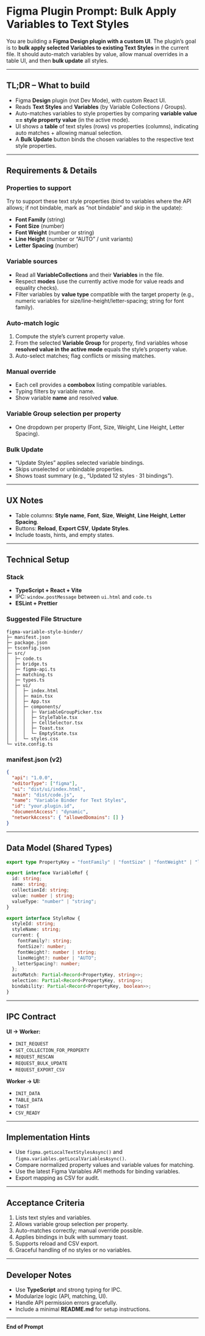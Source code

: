 # Figma Plugin Prompt: Bulk Apply Variables to Text Styles

You are building a **Figma Design plugin with a custom UI**. The plugin’s goal is to **bulk apply selected Variables to existing Text Styles** in the current file. It should auto-match variables by value, allow manual overrides in a table UI, and then **bulk update** all styles.

---

## TL;DR – What to build
- Figma **Design** plugin (not Dev Mode), with custom React UI.
- Reads **Text Styles** and **Variables** (by Variable Collections / Groups).
- Auto-matches variables to style properties by comparing **variable value == style property value** (in the active mode).
- UI shows a **table** of text styles (rows) vs properties (columns), indicating auto matches + allowing manual selection.
- A **Bulk Update** button binds the chosen variables to the respective text style properties.

---

## Requirements & Details

### Properties to support
Try to support these text style properties (bind to variables where the API allows; if not bindable, mark as “not bindable” and skip in the update):
- **Font Family** (string)
- **Font Size** (number)
- **Font Weight** (number or string)
- **Line Height** (number or “AUTO” / unit variants)
- **Letter Spacing** (number)

### Variable sources
- Read all **VariableCollections** and their **Variables** in the file.
- Respect **modes** (use the currently active mode for value reads and equality checks).
- Filter variables by **value type** compatible with the target property (e.g., numeric variables for size/line-height/letter-spacing; string for font family).

### Auto-match logic
1. Compute the style’s current property value.
2. From the selected **Variable Group** for property, find variables whose **resolved value in the active mode** equals the style’s property value.
3. Auto-select matches; flag conflicts or missing matches.

### Manual override
- Each cell provides a **combobox** listing compatible variables.
- Typing filters by variable name.
- Show variable **name** and resolved **value**.

### Variable Group selection per property
- One dropdown per property (Font, Size, Weight, Line Height, Letter Spacing).

### Bulk Update
- “Update Styles” applies selected variable bindings.
- Skips unselected or unbindable properties.
- Shows toast summary (e.g., “Updated 12 styles · 31 bindings”).

---

## UX Notes
- Table columns: **Style name**, **Font**, **Size**, **Weight**, **Line Height**, **Letter Spacing**.
- Buttons: **Reload**, **Export CSV**, **Update Styles**.
- Include toasts, hints, and empty states.

---

## Technical Setup

### Stack
- **TypeScript + React + Vite**
- IPC: `window.postMessage` between `ui.html` and `code.ts`
- **ESLint + Prettier**

### Suggested File Structure
```
figma-variable-style-binder/
├─ manifest.json
├─ package.json
├─ tsconfig.json
├─ src/
│  ├─ code.ts
│  ├─ bridge.ts
│  ├─ figma-api.ts
│  ├─ matching.ts
│  ├─ types.ts
│  ├─ ui/
│  │  ├─ index.html
│  │  ├─ main.tsx
│  │  ├─ App.tsx
│  │  ├─ components/
│  │  │  ├─ VariableGroupPicker.tsx
│  │  │  ├─ StyleTable.tsx
│  │  │  ├─ CellSelector.tsx
│  │  │  ├─ Toast.tsx
│  │  │  └─ EmptyState.tsx
│  │  └─ styles.css
└─ vite.config.ts
```

### manifest.json (v2)
```json
{
  "api": "1.0.0",
  "editorType": ["figma"],
  "ui": "dist/ui/index.html",
  "main": "dist/code.js",
  "name": "Variable Binder for Text Styles",
  "id": "your.plugin.id",
  "documentAccess": "dynamic",
  "networkAccess": { "allowedDomains": [] }
}
```

---

## Data Model (Shared Types)
```ts
export type PropertyKey = "fontFamily" | "fontSize" | "fontWeight" | "lineHeight" | "letterSpacing";

export interface VariableRef {
  id: string;
  name: string;
  collectionId: string;
  value: number | string;
  valueType: "number" | "string";
}

export interface StyleRow {
  styleId: string;
  styleName: string;
  current: {
    fontFamily?: string;
    fontSize?: number;
    fontWeight?: number | string;
    lineHeight?: number | "AUTO";
    letterSpacing?: number;
  };
  autoMatch: Partial<Record<PropertyKey, string>>;
  selection: Partial<Record<PropertyKey, string>>;
  bindability: Partial<Record<PropertyKey, boolean>>;
}
```

---

## IPC Contract
**UI → Worker:**
- `INIT_REQUEST`
- `SET_COLLECTION_FOR_PROPERTY`
- `REQUEST_RESCAN`
- `REQUEST_BULK_UPDATE`
- `REQUEST_EXPORT_CSV`

**Worker → UI:**
- `INIT_DATA`
- `TABLE_DATA`
- `TOAST`
- `CSV_READY`

---

## Implementation Hints
- Use `figma.getLocalTextStylesAsync()` and `figma.variables.getLocalVariablesAsync()`.
- Compare normalized property values and variable values for matching.
- Use the latest Figma Variables API methods for binding variables.
- Export mapping as CSV for audit.

---

## Acceptance Criteria
1. Lists text styles and variables.
2. Allows variable group selection per property.
3. Auto-matches correctly; manual override possible.
4. Applies bindings in bulk with summary toast.
5. Supports reload and CSV export.
6. Graceful handling of no styles or no variables.

---

## Developer Notes
- Use **TypeScript** and strong typing for IPC.
- Modularize logic (API, matching, UI).
- Handle API permission errors gracefully.
- Include a minimal **README.md** for setup instructions.

---

**End of Prompt**

